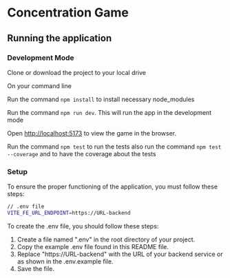 # Concentration Game

## Running the application

### Development Mode

Clone or download the project to your local drive <br />

On your command line <br />

Run the command `npm install` to install necessary node_modules<br />

Run the command `npm run dev`. This will run the app in the development mode<br />

Open [http://localhost:5173](http://localhost:5173/) to view the game in the browser.<br />

Run the command `npm test` to run the tests also run the command `npm test --coverage` and to have the coverage about the tests

### Setup

To ensure the proper functioning of the application, you must follow these steps:

```bash
// .env file
VITE_FE_URL_ENDPOINT=https://URL-backend
```

To create the .env file, you should follow these steps:

1. Create a file named ".env" in the root directory of your project.
2. Copy the example .env file found in this README file.
3. Replace "https://URL-backend" with the URL of your backend service or as shown in the .env.example file.
4. Save the file.
